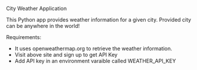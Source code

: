 City Weather Application

This Python app provides weather information for a given city. Provided city can be anywhere in the world!

Requirements:
- It uses openweathermap.org to retrieve the weather information.
- Visit above site and sign up to get API Key
- Add API key in an environment varaible called WEATHER_API_KEY